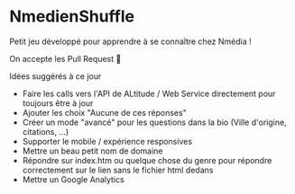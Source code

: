 # NmedienShuffle
Petit jeu développé pour apprendre à se connaître chez Nmédia !

On accepte les Pull Request 🤘

Idées suggérés à ce jour
* Faire les calls vers l'API de ALtitude / Web Service directement pour toujours être à jour
* Ajouter les choix "Aucune de ces réponses"
* Créer un mode "avancé" pour les questions dans la bio (Ville d'origine, citations, ...)
* Supporter le mobile / expérience responsives
* Mettre un beau petit nom de domaine
* Répondre sur index.htm ou quelque chose du genre pour répondre correctement sur le lien sans le fichier html dedans
* Mettre un Google Analytics
